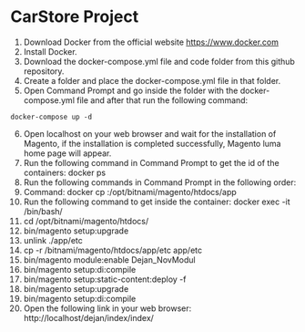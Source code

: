 # CarStore Project

1. Download Docker from the official website https://www.docker.com
2. Install Docker.
3. Download the docker-compose.yml file and code folder from this github repository.
4. Create a folder and place the docker-compose.yml file in that folder.
5. Open Command Prompt and go inside the folder with the docker-compose.yml file and after that run the following command:
```
docker-compose up -d
```

6. Open localhost on your web browser and wait for the installation of Magento, if the installation is completed successfully, Magento luma home page will appear.
7. Run the following command in Command Prompt to get the id of the containers: docker ps
8. Run the following commands in Command Prompt in the following order: 
9. Command: docker cp <the full path of the code folder> <container id >:/opt/bitnami/magento/htdocs/app 
10. Run the following command to get inside the container: docker exec -it <container id> /bin/bash/
11. cd /opt/bitnami/magento/htdocs/
12. bin/magento setup:upgrade
13. unlink ./app/etc
14. cp -r /bitnami/magento/htdocs/app/etc app/etc
15. bin/magento module:enable Dejan_NovModul
16. bin/magento setup:di:compile 
17. bin/magento setup:static-content:deploy -f
18. bin/magento setup:upgrade
19. bin/magento setup:di:compile
20. Open the following link in your web browser: http://localhost/dejan/index/index/
